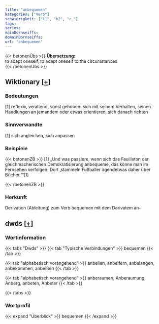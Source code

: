 ```yaml
---
title: "anbequemen"
kategorien: ["Verb"]
schwierigkeit: ["k1", "h2", "r_"]
tags:
series:
mainDornseiffs:
domainDornseiffs:
url: "anbequemen"
---
```


{{< betonenÜbs >}}
**Übersetzung:**  
to adapt oneself, to adapt oneself to the circumstances  
{{< /betonenÜbs >}}

## Wiktionary [[+](https://de.wiktionary.org/wiki/anbequemen)]

### Bedeutungen
[1] reflexiv, veraltend, sonst gehoben: sich mit seinem Verhalten, seinen Handlungen an jemandem oder etwas orientieren, sich danach richten  

### Sinnverwandte
[1] sich angleichen, sich anpassen  

### Beispiele
{{< betonenZB >}}
[1] „Und was passiere, wenn sich das Feuilleton der gleichmacherischen Demokratisierung anbequeme, das könne man im Fernsehen verfolgen: Dort ‚stammeln Fußballer irgendetwas daher über Bücher.‘“[1]  

{{< /betonenZB >}}
### Herkunft
Derivation (Ableitung) zum Verb bequemen mit dem Derivatem an-  



## dwds [[+](https://www.dwds.de/wb/anbequemen)]

### Wortinformation
{{< tabs "Dwds" >}}
{{< tab "Typische Verbindungen" >}}
bequemen
{{< /tab >}}

{{< tab "alphabetisch vorangehend" >}}
anbellen, anbelfern, anbelangen, anbekommen, anbeißen
{{< /tab >}}

{{< tab "alphabetisch vorangehend" >}}
anberaumen, Anberaumung, Anberg, anbeten, Anbeter
{{< /tab >}}

{{< /tabs >}}

### Wortprofil
{{< expand "Überblick" >}} bequemen {{< /expand >}}

